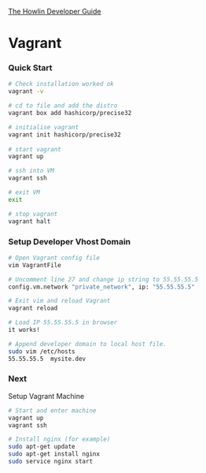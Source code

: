 [The Howlin Developer Guide](../home.md)



Vagrant
=======


### Quick Start

```bash
# Check installation worked ok
vagrant -v

# cd to file and add the distro
vagrant box add hashicorp/precise32 

# initialise vagrant
vagrant init hashicorp/precise32 
 
# start vagrant
vagrant up

# ssh into VM
vagrant ssh

# exit VM
exit

# stop vagrant
vagrant halt
```


### Setup Developer Vhost Domain

```bash
# Open Vagrant config file
vim VagrantFile

# Uncomment line 27 and change ip string to 55.55.55.5
config.vm.network "private_network", ip: "55.55.55.5"

# Exit vim and reload Vagrant
vagrant reload

# Load IP 55.55.55.5 in browser
it works!

# Append developer domain to local host file.
sudo vim /etc/hosts
55.55.55.5	mysite.dev
```


### Next

Setup Vagrant Machine

```bash
# Start and enter machine
vagrant up
vagrant ssh

# Install nginx (for example)
sudo apt-get update
sudo apt-get install nginx
sudo service nginx start
```

